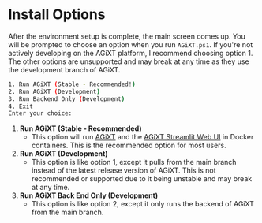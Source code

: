 # Install Options

After the environment setup is complete, the main screen comes up. You will be prompted to choose an option when you run `AGiXT.ps1`. If you're not actively developing on the AGiXT platform, I recommend choosing option 1. The other options are unsupported and may break at any time as they use the development branch of AGiXT.

```bash
1. Run AGiXT (Stable - Recommended!)
2. Run AGiXT (Development)
3. Run Backend Only (Development)
4. Exit
Enter your choice: 
```

1. **Run AGiXT (Stable - Recommended)**
    - This option will run [AGiXT](https://github.com/Josh-XT/AGiXT) and the [AGiXT Streamlit Web UI](https://github.com/AGiXT/streamlit) in Docker containers.  This is the recommended option for most users.
2. **Run AGiXT (Development)**
    - This option is like option 1, except it pulls from the main branch instead of the latest release version of AGiXT. This is not recommended or supported due to it being unstable and may break at any time.
3. **Run AGiXT Back End Only (Development)**
    - This option is like option 2, except it only runs the backend of AGiXT from the main branch.
